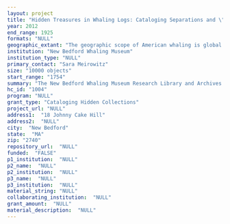 ```yaml
--- 
layout: project 
title: "Hidden Treasures in Whaling Logs: Cataloging Separations and \"Inclusions\""
year: 2012
end_range: 1925
formats: "NULL"
geographic_extant: "The geographic scope of American whaling is global. Logbooks include items from every part of the world, ranging from the Arctic to the South Pacific."
institution: "New Bedford Whaling Museum"
institution_type: "NULL"
primary_contact: "Sara Meirowitz"
size: "10000 objects"
start_range: "1754"
summary: "The New Bedford Whaling Museum Research Library and Archives holds 2300 individual volumes of whaling logbooks and journals dating from the mid-1700s to 1925. These are the combined collection of the Old Dartmouth Historical Society/New Bedford Whaling Museum and the former Kendall Whaling Museum which closed in 2000. These volumes document whaling voyages that sailed through every ocean on the planet. Many are personal journals kept by captains, officers or foremast hands. In the cataloging process, items that were tucked away or pasted into the books were removed from the volumes and stored separately. These items, all together, number in the thousands. These materials have never been cataloged and are virtually invisible to researchers. They represent a wide array of cultural, historical, biological and artistic items, from newspaper clippings to poetry to manuscript maps, business accounts, personal correspondence, organic materials like botanical specimens (pressed leaves, flowers and seeds) animal parts (fish fins, scales and other organic matter), receipts, recipes, etc. The proper identification, cataloging and promotion of the availability of these materials could add exponentially to scholars—understanding of not only the objects themselves but their relationship to the people who kept them in the first place. Many logs are covered with textiles which are of significance in themselves, as they represent a wide range of historic patterns and weaves."
hc_id: "1004"
program: "NULL"
grant_type: "Cataloging Hidden Collections"
project_url: "NULL"
address1:  "18 Johnny Cake Hill"
address2:  "NULL"
city:  "New Bedford"
state:  "MA"
zip: "2740"
repository_url:  "NULL"
funded:  "FALSE"
p1_institution:  "NULL"
p2_name:  "NULL"
p2_institution:  "NULL"
p3_name:  "NULL"
p3_institution:  "NULL"
material_string: "NULL"
collaborating_institution:  "NULL"
grant_amount:  "NULL"
material_description:  "NULL"
---
```

